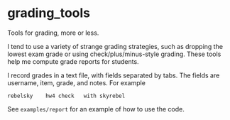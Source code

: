 # grading_tools

Tools for grading, more or less.

I tend to use a variety of strange grading strategies, such as dropping
the lowest exam grade or using check/plus/minus-style grading.  These
tools help me compute grade reports for students.

I record grades in a text file, with fields separated by tabs.  The
fields are username, item, grade, and notes.  For example

    rebelsky	hw4	check	with skyrebel

See `examples/report` for an example of how to use the code.
